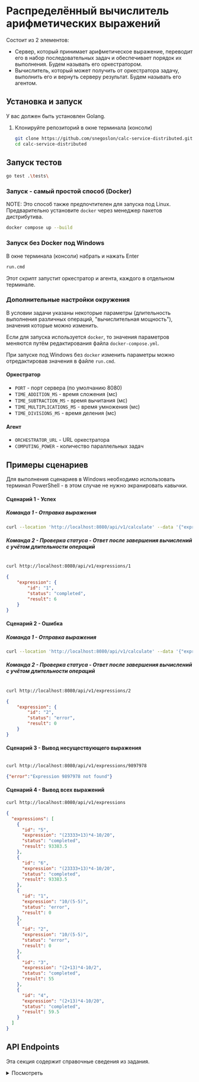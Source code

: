 # Распределённый вычислитель арифметических выражений

Состоит из 2 элементов:

* Сервер, который принимает арифметическое выражение, переводит его в набор последовательных задач и обеспечивает порядок их выполнения. Будем называть его оркестратором.
* Вычислитель, который может получить от оркестратора задачу, выполнить его и вернуть серверу результат. Будем называть его агентом.

## Установка и запуск

У вас должен быть установлен Golang.

1. Клонируйте репозиторий в окне терминала (консоли)
    ```bash
    git clone https://github.com/snegoslon/calc-service-distributed.git
    cd calc-service-distributed
    ```

## Запуск тестов

```bash
go test .\tests\
```

### Запуск - самый простой способ (Docker)

NOTE: Это способ также предпочтителен для запуска под Linux. Предварительно установите `docker` через менеджер пакетов дистрибутива.

```bash
docker compose up --build
```

### Запуск без Docker под Windows
 
В окне терминала (консоли) набрать и нажать Enter

```bash
run.cmd
```

Этот скрипт запустит оркестратор и агента, каждого в отдельном терминале.

### Дополнительные настройки окружения

В условии задачи указаны некоторые параметры (длительность выполнения различных операций, "вычислительная мощность"), значения которые можно изменить.

Если для запуска используется `docker`, то значения параметров меняются путём редактирования файла `docker-compose.yml`. 

При запуске под Windows без `docker` изменить параметры можно отредактировав значения в файле `run.cmd`.

#### Оркестратор

- `PORT` - порт сервера (по умолчанию 8080)
- `TIME_ADDITION_MS` - время сложения (мс)
- `TIME_SUBTRACTION_MS` - время вычитания (мс)
- `TIME_MULTIPLICATIONS_MS` - время умножения (мс)
- `TIME_DIVISIONS_MS` - время деления (мс)

#### Агент

- `ORCHESTRATOR_URL` - URL оркестратора
- `COMPUTING_POWER` - количество параллельных задач

## Примеры сценариев 

Для выполнения сценариев в Windows необходимо использовать терминал PowerShell  - в этом случае не нужно экранировать кавычки.

#### Сценарий 1 - Успех

##### Команда 1 - Отправка выражения

```bash
curl --location 'http://localhost:8080/api/v1/calculate' --data '{"expression": "(2+13)*4-10/2"}'
```

##### Команда 2 - Проверка статуса - Ответ после завершения вычислений с учётом длительности операций

```bash

curl http://localhost:8080/api/v1/expressions/1

```

```json
{
    "expression": {
        "id": "1",
        "status": "completed",
        "result": 6
    }
}
```

#### Сценарий 2 - Ошибка

##### Команда 1 - Отправка выражения

```bash
curl --location 'http://localhost:8080/api/v1/calculate' --data '{"expression": "10/(5-5)"}'
```

##### Команда 2 - Проверка статуса - Ответ после завершения вычислений с учётом длительности операций

```bash

curl http://localhost:8080/api/v1/expressions/2
```

```json
{
    "expression": {
        "id": "2",
        "status": "error",
        "result": 0
    }
}
```

#### Сценарий 3 - Вывод несуществующего выражения

```bash

curl http://localhost:8080/api/v1/expressions/9897978
```

```json
{"error":"Expression 9897978 not found"}
```

#### Сценарий 4 - Вывод всех выражений

```bash
curl http://localhost:8080/api/v1/expressions
```

```json
{
  "expressions": [
    {
      "id": "5",
      "expression": "(23333+13)*4-10/20",
      "status": "completed",
      "result": 93383.5
    },
    {
      "id": "6",
      "expression": "(23333+13)*4-10/20",
      "status": "completed",
      "result": 93383.5
    },
    {
      "id": "1",
      "expression": "10/(5-5)",
      "status": "error",
      "result": 0
    },
    {
      "id": "2",
      "expression": "10/(5-5)",
      "status": "error",
      "result": 0
    },
    {
      "id": "3",
      "expression": "(2+13)*4-10/2",
      "status": "completed",
      "result": 55
    },
    {
      "id": "4",
      "expression": "(2+13)*4-10/20",
      "status": "completed",
      "result": 59.5
    }
  ]
}
```


## API Endpoints

Эта секция содержит справочные сведения из задания.

<details>

<summary>Посмотреть</summary>>

Далее приведён синтаксис для Linux и Windows (PowerShell)

### 1. Добавление выражения

```bash
POST /api/v1/calculate
```

Пример запроса:

```bash
curl --location 'http://localhost:8080/api/v1/calculate' --header 'Content-Type: application/json' --data '{ "expression": "(200000000+3.3)*14-100/2" }'
```

Успешный ответ (201):

```json
{
    "id": "1"
}
```

### 2. Получение списка выражений

```bash
GET /api/v1/expressions
```

Пример ответа (200):

```json
{
    "expressions": [
        {
            "id": "1",
            "expression": "(0+0)*0-0/2",
            "status": "completed",
            "result": 0
        }
    ]
}
```

### 3. Получение выражения по id

```bash
GET /api/v1/expressions/{id}
```

Пример запроса:

```bash
curl http://localhost:8080/api/v1/expressions/1
```

Ответ (200):

```json
{
    "expression": {
        "id": "1",
        "status": "completed",
        "result": 0
    }
}
```

</details>
